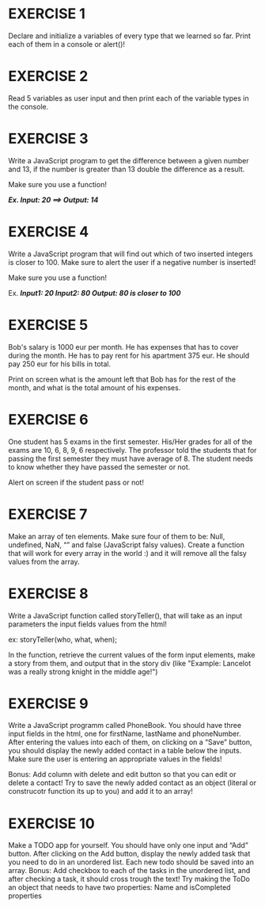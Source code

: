 
# EXERCISE 1
Declare and initialize a variables of every type that we learned so far. Print each of them in a console or alert()!

# EXERCISE 2
Read 5 variables as user input and then print each of the variable types in the console.

# EXERCISE 3
Write a JavaScript program to get the difference between a given number and 13, if the number is greater than 13 double the difference as a result.

Make sure you use a function!


***Ex. Input: 20 ==> Output: 14***

# EXERCISE 4
Write a JavaScript program that will find out which of two inserted integers is closer to 100. Make sure to alert the user if a negative number is inserted!

Make sure you use a function!

Ex.
***Input1: 20
Input2: 80
Output: 80 is closer to 100***

# EXERCISE 5
Bob's salary is 1000 eur per month. He has expenses that has to cover during the month. He has to pay rent for his apartment 375 eur. He should pay 250 eur for his bills in total.

Print on screen what is the amount left that Bob has for the rest of the month, and what is the total amount of his expenses.

# EXERCISE 6
One student has 5 exams in the first semester. His/Her grades for all of the exams are 10, 6, 8, 9, 6 respectively. The professor told the students that for passing the first semester they must have average of 8. The student needs to know whether they have passed the semester or not.

Alert on screen if the student pass or not!

# EXERCISE 7
Make an array of ten elements. Make sure four of them to be: Null, undefined, NaN, “” and false (JavaScript falsy values). Create a function that will work for every array in the world :) and it will remove all the falsy values from the array.

# EXERCISE 8
Write a JavaScript function called storyTeller(), that will take as an input parameters the input fields values from the html!


ex: storyTeller(who, what, when);

In the function, retrieve the current values of the form input elements, make a story from them, and output that in the story div (like "Example: Lancelot was a really strong knight in the middle age!")

# EXERCISE 9
Write a JavaScript programm called PhoneBook. You should have three input fields in the html, one for firstName, lastName and phoneNumber. After entering the values into each of them, on clicking on a “Save” button, you should display the newly added contact in a table below the inputs. Make sure the user is entering an appropriate values in the fields!


Bonus: Add column with delete and edit button so that you can edit or delete a contact! Try to save the newly added contact as an object (literal or construcotr function its up to you) and add it to an array!

# EXERCISE 10
Make a TODO app for yourself. You should have only one input and “Add” button. After clicking on the Add button, display the newly added task that you need to do in an unordered list. Each new todo should be saved into an array.
Bonus: Add checkbox to each of the tasks in the unordered list, and after checking a task, it should cross trough the text! Try making the ToDo an object that needs to have two properties: Name and isCompleted properties